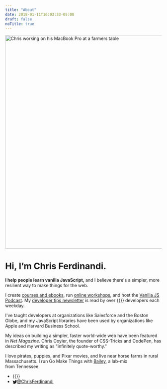 ```yaml
---
title: "About"
date: 2018-01-11T16:03:33-05:00
draft: false
noTitle: true
---
```


<img alt="Chris working on his MacBook Pro at a farmers table" height="684" width="1140" src="/img/chris-ferdinandi-2.jpg">

<h1 class="no-padding-top">Hi, I’m Chris Ferdinandi.</h1>

**I help people learn vanilla JavaScript,** and I believe there's a simpler, more resilient way to make things for the web.

I create [courses and ebooks](https://vanillajsguides.com), run [online workshops](https://vanillajsacademy.com), and host the [Vanilla JS Podcast](https://vanillajspodcast.com). My [developer tips newsletter](/articles) is read by over {{<cta for="mc-subscriber-count">}} developers each weekday.

I've taught developers at organizations like Salesforce and the Boston Globe, and my JavaScript libraries have been used by organizations like Apple and Harvard Business&nbsp;School.

My ideas on building a simpler, faster world-wide web have been featured in *Net Magazine*. Chris Coyier, the founder of CSS-Tricks and CodePen, has described my writing as "infinitely quote-worthy."

I love pirates, puppies, and Pixar movies, and live near horse farms in rural Massachusetts. I run Go Make Things with [Bailey](/about-bailey/), a lab-mix from&nbsp;Tennessee.

<ul class="list-inline list-inline-responsive">
	<li>{{<email no-underline="true" icon="true">}}</li>
	<li><a class="link-no-underline" href="http://twitter.com/ChrisFerdinandi"><svg xmlns="http://www.w3.org/2000/svg" class="margin-right" style="margin-bottom:-0.1875em;" height="1em" width="1em" viewBox="0 0 16 16" role="img" aria-label="Twitter"><path fill="currentColor" d="M16 3.538a6.461 6.461 0 0 1-1.884.516 3.301 3.301 0 0 0 1.444-1.816 6.607 6.607 0 0 1-2.084.797 3.28 3.28 0 0 0-2.397-1.034 3.28 3.28 0 0 0-3.197 4.028 9.321 9.321 0 0 1-6.766-3.431 3.284 3.284 0 0 0 1.015 4.381A3.301 3.301 0 0 1 .643 6.57v.041A3.283 3.283 0 0 0 3.277 9.83a3.291 3.291 0 0 1-1.485.057 3.293 3.293 0 0 0 3.066 2.281 6.586 6.586 0 0 1-4.862 1.359 9.286 9.286 0 0 0 5.034 1.475c6.037 0 9.341-5.003 9.341-9.341 0-.144-.003-.284-.009-.425a6.59 6.59 0 0 0 1.637-1.697z"/></svg>@ChrisFerdinandi</a></li>
</ul>